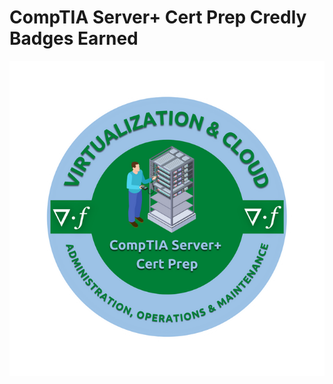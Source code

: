 # CompTIA Server+ Cert Prep Credly Badges Earned
![Administration, Operations & Maintenance](https://github.com/iamroot-GitHub/CompTIA-Server-Plus-Cert-Prep-Credly-Badges-Earned/blob/978120824369ced142efea81a7b460a78a85cbff/CompTIA%20Server%2B%20Cert%20Prep/CompTIA%20Server%2B%20Cert%20Prep%20Administration%2C%20Operations%20%26%20Maintenance.png)
